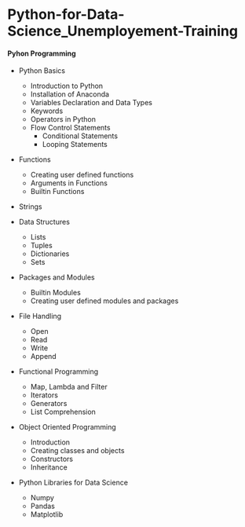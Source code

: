 # Python-for-Data-Science_Unemployement-Training

#### Pyhon Programming

- Python Basics
  - Introduction to Python 
  - Installation of Anaconda 
  - Variables Declaration and Data Types
  - Keywords
  - Operators in Python
  - Flow Control Statements
    - Conditional Statements
    - Looping Statements
    
- Functions          
  - Creating user defined functions
  - Arguments in Functions 
  - Builtin Functions  
    
 - Strings
  
- Data Structures  
  - Lists
  - Tuples   
  - Dictionaries       
  - Sets
  
- Packages and Modules  
  - Builtin Modules  
  - Creating user defined modules and packages
  
- File Handling
  - Open 
  - Read 
  - Write 
  - Append
  
- Functional Programming  
  - Map, Lambda and Filter 
  - Iterators 
  - Generators
  - List Comprehension

- Object Oriented Programming
  - Introduction
  - Creating classes and objects
  - Constructors  
  - Inheritance

- Python Libraries for Data Science     
  - Numpy 
  - Pandas
  - Matplotlib

